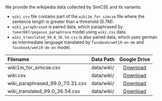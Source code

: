 We provide the wikipedia data collected by SimCSE and its variants:

+ `wiki.csv` file contains part of the `wiki1m_for_simcse` file where the sentence length is greater than a threshold (0.7M).
+ `wiki_paraphrased` is paired data, which paraphrased by `tuner007/pegasus_paraphrase` model using `wiki.csv` data.
+ `wiki_translated_99.0_36.54.csv` is also paired data, which uses german as intermediate language translated by `facebook/wmt19-en-de` and `facebook/wmt19-de-en` model.

|Filename | Data Path | Google Drive |
|:--------|:----------|:-----------:|
| wiki1m_for_simcse.csv | data/wiki/ | [Download](https://drive.google.com/file/d/1Wqtlczfs_6uUeVzrfO7vHQmGcJcytJ7z/view?usp=sharing) |
| wiki.csv | data/wiki/ | [Download](https://drive.google.com/file/d/1y_nS6lj32Asxb-aWKVuYWFQNC08eQJV5/view?usp=sharing) |
| wiki_paraphrased_99.0_70.31.csv| data/wiki/ | [Download](https://drive.google.com/file/d/12LO2dZHCM3XT2ZwEhJbAEpMe8aynfWw3/view?usp=sharing) |
| wiki_translated_99.0_36.54.csv | data/wiki/ | [Download](https://drive.google.com/file/d/1iNilTJ3PDvm2xjUclqkQOh34RD9jbJa0/view?usp=sharing) |